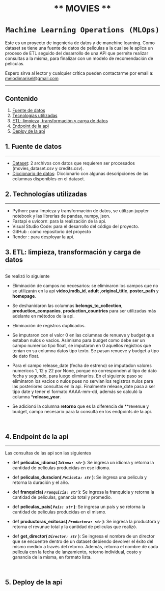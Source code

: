 # <h1 align=center> ** MOVIES ** </h1>

# <h1 align=center>**`Machine Learning Operations (MLOps)`**</h1>

Este es un proyecto de ingenieria de datos y de manchine learning. Como dataset se tiene una fuente de datos de peliculas a la cual se le aplica un proceso de ETL seguido del desarrollo de una API que permite realizar consultas a la misma, para finalizar con un modelo de recomendación de peliculas.

Espero sirva al lector y cualquier crítica pueden contactarme por email a: melodimarisel@gmail.com

<hr>  

## Contenido
1. [Fuente de datos](#fuente-datos)
2. [Tecnologías utilizadas](#tecnologias)
3. [ETL: limpieza, transformación y carga de datos ](#etl)
4. [Endpoint de la api ](#etl)
5. [Deploy de la api ](#etl)

## 1. Fuente de datos
***
+ [Dataset](/dataset): 2 archivos con datos que requieren ser procesados (movies_dataset.csv y credits.csv). 
+ [Diccionario de datos](https://docs.google.com/spreadsheets/d/1QkHH5er-74Bpk122tJxy_0D49pJMIwKLurByOfmxzho/edit#gid=0): Diccionario con algunas descripciones de las columnas disponibles en el dataset.

## 2. Technologías utilizadas
***
+ Python: para limpieza y transformación de datos, se utilizan jupyter notebook y las librerias de pandas, numpy, json. 
+ Fastapi e uvicorn: para la realización de la api. 
+ Visual Studio Code: para el desarrollo del código del proyecto. 
+ GitHub : como repositorio del proyecto
+ Render : para desployar la api.


## 3. ETL: limpieza, transformación y carga de datos
***
Se realizó lo siguiente

+ Eliminación de campos no necesarios: se eliminaron los campos que no se utilizarán en la api **video**,**imdb_id**, **adult** ,**original_title**, **poster_path** y **homepage**. 

+ Se deshanidaron las columnas **belongs_to_collection**, **production_companies**, **production_countries** para ser utilizadas más adelante en métodos de la api.

+ Eliminación de registros duplicados. 

+ Se imputaron con el valor 0 en las columnas de renueve y budget que estaban nulos o vacios. Asimismo para budget como debe ser un campo numerico tipo float, se imputaron en 0 aquellos registros que tenian en su columna datos tipo texto. Se pasan renueve y budget a tipo de dato float.

+ Para el campo release_date (fecha de estreno) se imputadon valores numericos 1, 12 y 22 por None, porque no corresponden al tipo de dato fecha y segundo, para luego eliminarlos. En el siguiente paso se eliminaron los vacios o nulos pues no servian los registros nulos para las posteriores consultas en la api. Finalmente release_date pasa a ser tipo date y tener el formato AAAA-mm-dd, además se calculó la columna ***release_year**.

+ Se adicionó la columna **retorno** que es la diferencia de **revenue y budget, campo necesario para la consulta en los endpoints de la api.

<br/>

## 4. Endpoint de la api
***
Las consultas de las api son las siguientes
  
+ def **peliculas_idioma( *`Idioma: str`* )**:
    Se ingresa un idioma y retorna la cantidad de películas producidas en ese idioma.

+ def **peliculas_duracion( *`Pelicula: str`* )**:
    Se ingresa una pelicula y retorna la duración y el año.
   
+ def **franquicia( *`Franquicia: str`* )**:
    Se ingresa la franquicia y retorna la cantidad de peliculas, ganancia total y promedio.

+ def **peliculas_pais( *`Pais: str`* )**:
    Se ingresa un país y se retorna la cantidad de peliculas producidas en el mismo.

+ def **productoras_exitosas( *`Productora: str`* )**:
    Se ingresa la productora y retorna el revunue total y la cantidad de peliculas que realizó.

+ def **get_director( *`Director: str`* )**:
    Se ingresa el nombre de un director que se encuentre dentro de un dataset debiendo devolver el éxito del mismo medido a través del retorno. 
    Además, retorna el nombre de cada película con la fecha de lanzamiento, retorno individual, costo y ganancia de la misma, en formato lista.

<br/>

## 5. Deploy de la api
